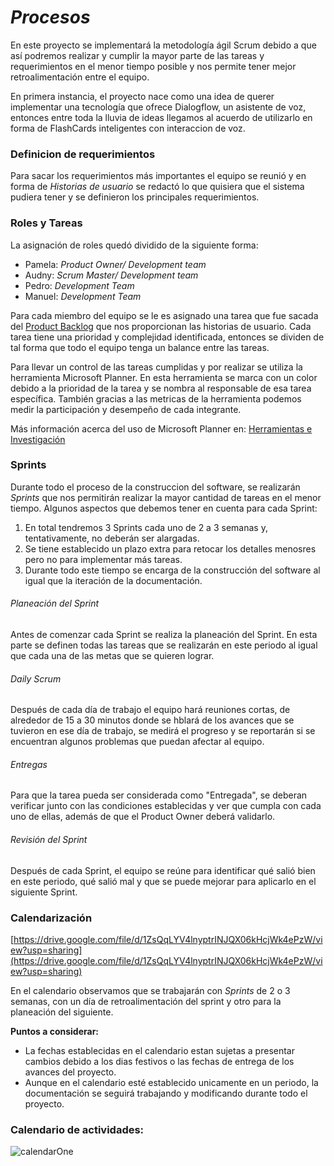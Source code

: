 # *Procesos*
En este proyecto se implementará la metodología ágil Scrum debido a que así podremos realizar y cumplir la mayor parte de las tareas y requerimientos en el menor tiempo posible y nos permite tener mejor retroalimentación entre el equipo.

En primera instancia, el proyecto nace como una idea de querer implementar una tecnología que ofrece Dialogflow, un asistente de voz, entonces entre toda la lluvia de ideas llegamos al acuerdo de utilizarlo en forma de FlashCards inteligentes con interaccion de voz. 
### Definicion de requerimientos 
Para sacar los requerimientos más importantes el equipo se reunió y en forma de *Historias de usuario* se redactó lo que quisiera que el sistema pudiera tener y se definieron los principales requerimientos.
### Roles y Tareas
La asignación de roles quedó dividido de la siguiente forma:
- Pamela: *Product Owner/ Development team*
- Audny: *Scrum Master/ Development team*
- Pedro: *Development Team*
- Manuel: *Development Team*

Para cada miembro del equipo se le es asignado una tarea que fue sacada del [Product Backlog](https://drive.google.com/file/d/1Yi5TsbGqb7QAZu5GsD6erPz6gyDLFYUc/view?usp=sharing "Product Backlog") que nos proporcionan las historias de usuario. Cada tarea tiene una prioridad y complejidad identificada, entonces se dividen de tal forma que todo el equipo tenga un balance entre las tareas. 

Para llevar un control de las tareas cumplidas y por realizar se utiliza la herramienta Microsoft Planner. En esta herramienta se marca con un color debido a la prioridad de la tarea y se nombra al responsable de esa tarea específica. También gracias a las metricas de la herramienta podemos medir la participación y desempeño de cada integrante. 

Más información acerca del uso de Microsoft Planner en: [Herramientas e Investigación](https://github.com/Audny738/POO_Project/blob/master/DOCUMENTACI%C3%93N/5.%20Herramientas%20e%20investigacion.md "Herramientas e Investigación")

### Sprints
Durante todo el proceso de la construccion del software, se realizarán *Sprints* que nos permitirán realizar la mayor cantidad de tareas en el menor tiempo.
Algunos aspectos que debemos tener en cuenta para cada Sprint:
1. En total tendremos 3 Sprints cada uno de 2 a 3 semanas y, tentativamente, no deberán ser alargadas. 
2. Se tiene establecido un plazo extra para retocar los detalles menosres pero no para implementar más tareas.
3. Durante todo este tiempo se encarga de la construcción del software al igual que la iteración de la documentación. 

###### Planeación del Sprint
Antes de comenzar cada Sprint se realiza la planeación del Sprint. En esta parte se definen todas las tareas que se realizarán en este periodo al igual que cada una de las metas que se quieren lograr.

###### Daily Scrum 
Después de cada día de trabajo el equipo hará reuniones cortas, de alrededor de 15 a 30 minutos donde se hblará de los avances que se tuvieron en ese día de trabajo, se medirá el progreso y se reportarán si se encuentran algunos problemas que puedan afectar al equipo.

###### Entregas
Para que la tarea pueda ser considerada como "Entregada", se deberan verificar junto con las condiciones establecidas y ver que cumpla con cada uno de ellas, además de que el Product Owner deberá validarlo.

###### Revisión del Sprint
Después de cada Sprint, el equipo se reúne para identificar qué salió bien en este periodo, qué salió mal y que se puede mejorar para aplicarlo en el siguiente Sprint. 






### Calendarización


[https://drive.google.com/file/d/1ZsQqLYV4lnyptrINJQX06kHcjWk4ePzW/view?usp=sharing](https://drive.google.com/file/d/1ZsQqLYV4lnyptrINJQX06kHcjWk4ePzW/view?usp=sharing)

En el calendario observamos que se trabajarán con *Sprints* de 2 o 3 semanas, con un día de retroalimentación del sprint y otro para la planeación del siguiente.

**Puntos a considerar:** 
- La fechas establecidas en el calendario estan sujetas a presentar cambios debido a los dias festivos o las fechas de entrega de los avances del proyecto.
- Aunque en el calendario esté establecido unicamente en un periodo, la documentación se seguirá trabajando y modificando durante todo el proyecto.


### Calendario de actividades: 
![calendarOne](https://lh3.googleusercontent.com/VoiaEbacqIl3ZA2z5-iUYj5Nx9ZmWiXWa4W-MgThmifeWVSpwxpuO1LaAZaxJNP4vYCiKyBj5Fjr38msgQhKqm3sKEKsixasalvEEf15WhL_sTKqvirxkXAUC6QP-0bgwKCKCxPPkdGbb9hqYCPkbNSoP4cD6XhyzT6CADbjYn96q6LbkskxLzVOT9kU0RV_zeOmmCmAFMovlKMC-jg55u2tl9cAGXvkKwuKA4dJyWWBFpJEglfKSreJiv-jHRKhC4Ii1Au4mSGgEolyG4sCGnsFay1l157j9iZpAWW5GfZer8IV9Y6OUaWccosvvQ3HTNXQ3E8NoBDLzzh9LucN1QiB1cQX1Ika_rc_Ev0W8Y7NfQW0yd2DiNlBnQHVwRYUW_rFtxD62n97YqjxLFtzQ5CmKV7lxl-areHUDcGXWibWR-AbYSZq4n9GU8eva1YL5mHk2eykKqlxP2rjNfpdSNZ5vj_Up78zpV_OdljankumCvOzdh8cwxWlXBFZFEW78RCSyNSLb6q9t71f03TXv93cwam9yXezE7Do948hCNPAIGomYg1e_gCT6LPaxnbeoa2D183nbecEqozPv3cAZo3uHNHqNE8ZBfvTS3Nco8AWOOXHNXtHbMGdkxKiclbTyzpaCs1vyHxenbQ2FuN3QrBU3Q88VN6ziXBXemh3qQ4YqQ2EqL3eafCCo1TM=w1200-h637-no?authuser=0)